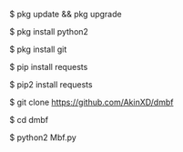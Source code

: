 $ pkg update && pkg upgrade

$ pkg install python2

$ pkg install git

$ pip install requests

$ pip2 install requests

$ git clone https://github.com/AkinXD/dmbf

$ cd dmbf

$ python2 Mbf.py
